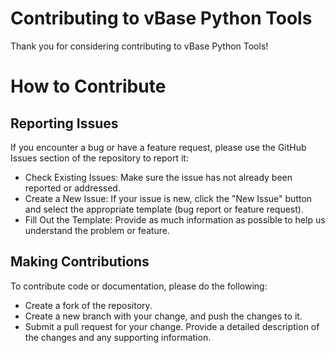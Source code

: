 # Contributing to vBase Python Tools

Thank you for considering contributing to vBase Python Tools!

# How to Contribute

## Reporting Issues

If you encounter a bug or have a feature request, 
please use the GitHub Issues section of the repository to report it:
- Check Existing Issues: 
Make sure the issue has not already been reported or addressed.
- Create a New Issue: 
If your issue is new, click the "New Issue" button and select the appropriate template 
(bug report or feature request).
- Fill Out the Template: 
Provide as much information as possible to help us understand the problem or feature.

## Making Contributions

To contribute code or documentation, please do the following:
- Create a fork of the repository.
- Create a new branch with your change, and push the changes to it.
- Submit a pull request for your change.
Provide a detailed description of the changes and any supporting information.
